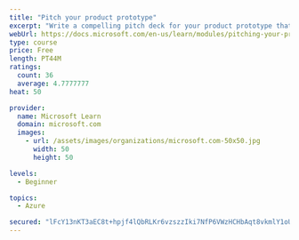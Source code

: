 ```yaml
---
title: "Pitch your product prototype"
excerpt: "Write a compelling pitch deck for your product prototype that will resonate with your audience and share the vision of your prototype."
webUrl: https://docs.microsoft.com/en-us/learn/modules/pitching-your-prototype/
type: course
price: Free
length: PT44M
ratings:
  count: 36
  average: 4.7777777
heat: 50

provider:
  name: Microsoft Learn
  domain: microsoft.com
  images:
    - url: /assets/images/organizations/microsoft.com-50x50.jpg
      width: 50
      height: 50

levels:
  - Beginner

topics:
  - Azure

secured: "lFcY13nKT3aEC8t+hpjf4lQbRLKr6vzszzIki7NfP6VWzHCHbAqt8vkmlY1oUcTVT4Gr0BQzPI8oUQDaCax2YKMTPVXhYdWsy97I/HAg6BrIP9c3V96n7Lw6baIUw9fz12N921n7li/ko5LGD2ETAFP1Z6VFk+LaatZOtu+/oV+mK/OxaypgR8mDTSwbdoETwzJP9xf0FCkYnERbA6qDjG7UmJhJBpQbhQRjeqV6qmhdxHqss6fgs7QCj17GA2QF2h4nN2RcRUqdGmZpt+L47wQ8bG3bN2OyrtbfyZfdgeVa9TipZaANm5uVMxluCOoflAlDoWoq3EivlYCQCG0LbPJZLwHp8u0ldBzCEDld6N4Q+eRX7aFfIe0LbiLg3RObEL1FmXyBaKxc2/zdGjAahaWcnTMTPSoXgXiLvXe18oo=;dJGyQCGihaz16+hQ8Q71sw=="
---
```


